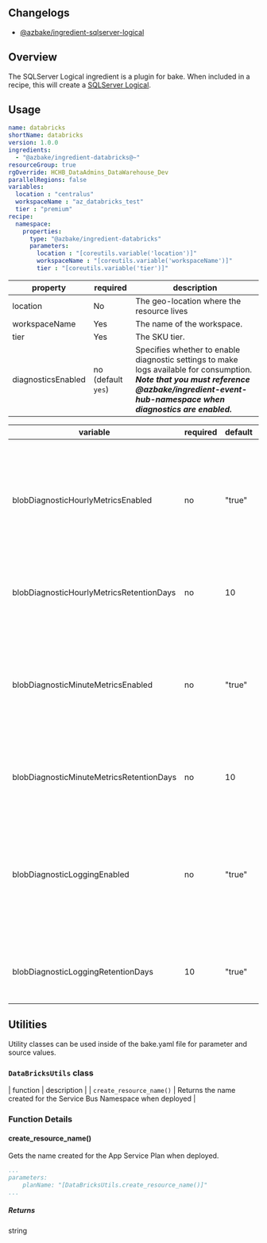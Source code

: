 ## Changelogs

* [@azbake/ingredient-sqlserver-logical](./CHANGELOG.md)

## Overview

The SQLServer Logical ingredient is a plugin for bake. When included in a recipe, this will create a [SQLServer Logical](https://docs.microsoft.com/en-us/azure/sql-database/sql-database-servers).

## Usage

```yaml
name: databricks
shortName: databricks
version: 1.0.0
ingredients:
  - "@azbake/ingredient-databricks@~"
resourceGroup: true
rgOverride: HCHB_DataAdmins_DataWarehouse_Dev
parallelRegions: false
variables:
  location : "centralus"
  workspaceName : "az_databricks_test"
  tier : "premium"
recipe:
  namespace:
    properties:
      type: "@azbake/ingredient-databricks"
      parameters:
        location : "[coreutils.variable('location')]"
        workspaceName : "[coreutils.variable('workspaceName')]"
        tier : "[coreutils.variable('tier')]"
```

| property | required | description |
| -------- | -------- | ----------- |
| location | No | The geo-location where the resource lives |
| workspaceName | Yes | The name of the workspace. |
| tier | Yes | The SKU tier. |
| diagnosticsEnabled | no (default `yes`) |  Specifies whether to enable diagnostic settings to make logs available for consumption.  **_Note that you must reference @azbake/ingredient-event-hub-namespace when diagnostics are enabled._** |


| variable |required|default|description|
|---------|--------|-----------|-----------|
| blobDiagnosticHourlyMetricsEnabled | no | "true" | Enables recording of hourly metrics to Storage Analytics. Currently accepts "true" / "false" as strings only. |
| blobDiagnosticHourlyMetricsRetentionDays | no | 10 | Data retention of hourly metrics in Storage Analytics. |
| blobDiagnosticMinuteMetricsEnabled | no | "true" | Enables recording of minute metrics to Storage Analytics. Currently accepts "true" / "false" as strings only.  |
| blobDiagnosticMinuteMetricsRetentionDays | no | 10 | Data retention of minute metrics in Storage Analytics |
| blobDiagnosticLoggingEnabled | no | "true" | Enables recording of diagnostic logs to Storage Analytics.   Currently accepts "true" / "false" as strings only. |
| blobDiagnosticLoggingRetentionDays | 10 | "true" | Data retention of diagnostic logs in Storage Analytics |

## Utilities

Utility classes can be used inside of the bake.yaml file for parameter and source values.

### ``DataBricksUtils`` class

| function | description |
| `create_resource_name()` | Returns the name created for the Service Bus Namespace when deployed |

### Function Details

#### create_resource_name()

Gets the name created for the App Service Plan when deployed.

```yaml
...
parameters:
    planName: "[DataBricksUtils.create_resource_name()]"
...
```

##### Returns

string